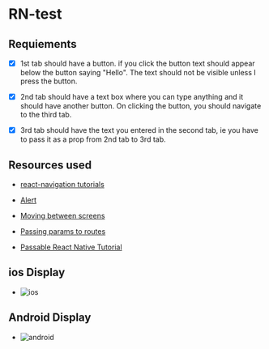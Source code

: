 # RN-test

## Requiements

- [x] 1st tab should have a button. if you click the button text should appear below the button saying "Hello". The text should not be visible unless I press the button. 

- [x] 2nd tab should have a text box where you can type anything and it should have another button. On clicking the button, you should navigate to the third tab. 

- [x] 3rd tab should have the text you entered in the second tab, ie you have to pass it as a prop from 2nd tab to 3rd tab.


## Resources used

- [react-navigation tutorials](https://www.youtube.com/watch?v=sBORikDSvCo&ab_channel=Arslan)

- [Alert](https://reactnative.dev/docs/alert)

- [Moving between screens](https://reactnavigation.org/docs/navigating)

- [Passing params to routes](https://reactnavigation.org/docs/params)

- [Passable React Native Tutorial](https://www.youtube.com/watch?v=_kO4mWxld0c&ab_channel=MissCoding)

## ios Display

- ![ios](http://g.recordit.co/5CTaQzxf3j.gif)

## Android Display

- ![android](http://g.recordit.co/Rru26WSl7z.gif)
